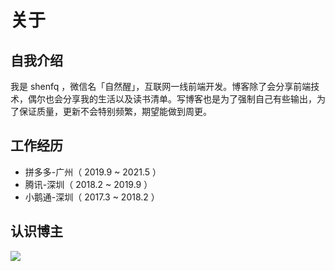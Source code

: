 # 关于

## 自我介绍

我是 shenfq ，微信名「自然醒」，互联网一线前端开发。博客除了会分享前端技术，偶尔也会分享我的生活以及读书清单。写博客也是为了强制自己有些输出，为了保证质量，更新不会特别频繁，期望能做到周更。

## 工作经历

- 拼多多-广州（ 2019.9 ~ 2021.5 ）
- 腾讯-深圳（ 2018.2 ~ 2019.9 ）
- 小鹅通-深圳（ 2017.3 ~ 2018.2 ）

## 认识博主

![](https://file.shenfq.com/pic/20201209222204.png)